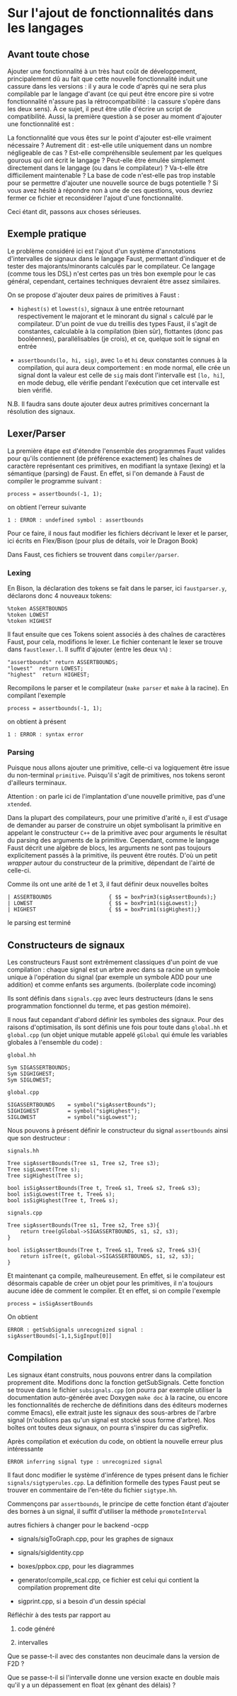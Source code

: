 # Sur l'ajout de fonctionnalités dans les langages

## Avant toute chose

Ajouter une fonctionnalité à un très haut coût de développement, principalement
dû au fait que cette nouvelle fonctionnalité induit une cassure dans les
versions : il y aura le code d'après qui ne sera plus compilable par le langage
d'avant (ce qui peut être encore pire si votre fonctionnalité n'assure pas la
rétrocompatibilité : la cassure s'opère dans les deux sens). À ce sujet, il
peut être utile d'écrire un script de compatibilité. Aussi, la première
question à se poser au moment d'ajouter une fonctionnalité est :

La fonctionnalité que vous êtes sur le point d'ajouter est-elle vraiment
nécessaire ? Autrement dit : est-elle utile uniquement dans un nombre
négligeable de cas ? Est-elle compréhensible seulement par les quelques gourous
qui ont écrit le langage ? Peut-elle être émulée simplement directement dans le
langage (ou dans le compilateur) ? Va-t-elle être difficilement maintenable ?
La base de code n'est-elle pas trop instable pour se permettre d'ajouter une
nouvelle source de bugs potentielle ? Si vous avez hésité à répondre non à une
de ces questions, vous devriez fermer ce fichier et reconsidérer l'ajout d'une
fonctionnalité.

Ceci étant dit, passons aux choses sérieuses.

## Exemple pratique

Le problème considéré ici est l'ajout d'un système d'annotations d'intervalles
de signaux dans le langage Faust, permettant d'indiquer et de tester des
majorants/minorants calculés par le compilateur. Ce langage (comme tous les
DSL) n'est certes pas un très bon exemple pour le cas général, cependant,
certaines techniques devraient être assez similaires.

On se propose d'ajouter deux paires de primitives à Faust :

 * `highest(s)` et `lowest(s)`, signaux à une entrée retournant respectivement le
 majorant et le minorant du signal `s` calculé par le compilateur. D'un point de
 vue du treillis des types Faust, il s'agit de constantes, calculable à la
 compilation (bien sûr), flottantes (donc pas booléennes), parallélisables (je
 crois), et ce, quelque soit le signal en entrée

 * `assertbounds(lo, hi, sig)`, avec `lo` et `hi` deux constantes connues à la
   compilation, qui aura deux comportement : en mode normal, elle crée un signal
   dont la valeur est celle de `sig` mais dont l'intervalle est `[lo, hi]`, en
   mode debug, elle vérifie pendant l'exécution que cet intervalle est bien
   vérifié.

N.B. Il faudra sans doute ajouter deux autres primitives concernant la
résolution des signaux.

## Lexer/Parser

La première étape est d'étendre l'ensemble des programmes Faust valides pour
qu'ils contiennent (de préférence exactement) les chaînes de caractère
représentant ces primitives, en modifiant la syntaxe (lexing) et la sémantique
(parsing) de Faust. En effet, si l'on demande à Faust de compiler le programme
suivant :

    process = assertbounds(-1, 1);

on obtient l'erreur suivante

    1 : ERROR : undefined symbol : assertbounds

Pour ce faire, il nous faut modifier les fichiers décrivant le lexer et le
parser, ici écrits en Flex/Bison (pour plus de détails, voir le Dragon Book)

Dans Faust, ces fichiers se trouvent dans `compiler/parser`.

### Lexing

En Bison, la déclaration des tokens se fait dans le parser, ici `faustparser.y`,
déclarons donc 4 nouveaux tokens:

	%token ASSERTBOUNDS
    %token LOWEST
    %token HIGHEST

Il faut ensuite que ces Tokens soient associés à des chaînes de caractères
Faust, pour cela, modifions le lexer. Le fichier contenant le lexer se trouve
dans `faustlexer.l`. Il suffit d'ajouter (entre les deux `%%`) :

    "assertbounds" return ASSERTBOUNDS;
    "lowest"  return LOWEST;
    "highest"  return HIGHEST;
    
Recompilons le parser et le compilateur (`make parser` et `make` à la racine).
En compilant l'exemple

    process = assertbounds(-1, 1);

on obtient à présent

    1 : ERROR : syntax error

### Parsing

Puisque nous allons ajouter une primitive, celle-ci va logiquement être issue du
non-terminal `primitive`. Puisqu'il s'agit de primitives, nos tokens seront
d'ailleurs terminaux.

Attention : on parle ici de l'implantation d'une nouvelle primitive, pas d'une `xtended`.

Dans la plupart des compilateurs, pour une primitive d'arité `n`, il est d'usage
de demander au parser de construire un objet symbolisant la primitive en
appelant le constructeur `C++` de la primitive avec pour arguments le résultat
du parsing des arguments de la primitive. Cependant, comme le langage Faust
décrit une algèbre de blocs, les arguments ne sont pas toujours explicitement
passés à la primitive, ils peuvent être routés. D'où un petit _wrapper_ autour
du constructeur de la primitive, dépendant de l'airté de celle-ci.

Comme ils ont une arité de 1 et 3, il faut définir deux nouvelles boîtes

	| ASSERTBOUNDS					{ $$ = boxPrim3(sigAssertBounds);}
	| LOWEST						{ $$ = boxPrim1(sigLowest);}
	| HIGHEST						{ $$ = boxPrim1(sigHighest);}

le parsing est terminé

## Constructeurs de signaux

Les constructeurs Faust sont extrêmement classiques d'un point de vue
compilation : chaque signal est un arbre avec dans sa racine un symbole
unique à l'opération du signal (par exemple un symbole ADD pour une addition) et
comme enfants ses arguments. (boilerplate code incoming)

Ils sont définis dans `signals.cpp` avec leurs destructeurs (dans le sens
programmation fonctionnel du terme, et pas gestion mémoire).

Il nous faut cepandant d'abord définir les symboles des signaux. Pour des
raisons d'optimisation, ils sont définis une fois pour toute dans `global.hh` et
`global.cpp` (un objet unique mutable appelé `gGlobal` qui émule les variables
globales à l'ensemble du code) :

`global.hh`

    Sym SIGASSERTBOUNDS;
    Sym SIGHIGHEST;
    Sym SIGLOWEST;

`global.cpp`

	SIGASSERTBOUNDS    = symbol("sigAssertBounds");
    SIGHIGHEST         = symbol("sigHighest");
    SIGLOWEST          = symbol("sigLowest");
	
Nous pouvons à présent définir le constructeur du signal `assertbounds` ainsi que son destructeur :

`signals.hh`

	Tree sigAssertBounds(Tree s1, Tree s2, Tree s3);
	Tree sigLowest(Tree s);
	Tree sigHighest(Tree s);

	bool isSigAssertBounds(Tree t, Tree& s1, Tree& s2, Tree& s3);
	bool isSigLowest(Tree t, Tree& s);
	bool isSigHighest(Tree t, Tree& s);

`signals.cpp`


	Tree sigAssertBounds(Tree s1, Tree s2, Tree s3){
		return tree(gGlobal->SIGASSERTBOUNDS, s1, s2, s3);
	}

	bool isSigAssertBounds(Tree t, Tree& s1, Tree& s2, Tree& s3){
		return isTree(t, gGlobal->SIGASSERTBOUNDS, s1, s2, s3);
	}


Et maintenant ça compile, malheureusement. En effet, si le compilateur est
désormais capable de créer un objet pour les primitives, il n'a toujours aucune
idée de comment le compiler. Et en effet, si on compile l'exemple

	process = isSigAssertBounds

On obtient

    ERROR : getSubSignals unrecognized signal : sigAssertBounds[-1,1,SigInput[0]]


## Compilation

Les signaux étant construits, nous pouvons entrer dans la compilation proprement
dite.  Modifions donc la fonction getSubSignals. Cette fonction se trouve dans
le fichier `subsignals.cpp` (on pourra par exemple utiliser la documentation
auto-générée avec Doxygen `make doc` à la racine, ou encore les fonctionnalités
de recherche de définitions dans des éditeurs modernes comme Emacs), elle
extrait juste les signaux des sous-arbres de l'arbre signal (n'oublions pas
qu'un signal est stocké sous forme d'arbre). Nos boîtes ont toutes deux signaux,
on pourra s'inspirer du cas sigPrefix.

Après compilation et exécution du code, on obtient la nouvelle erreur plus
intéressante

	ERROR inferring signal type : unrecognized signal
	
Il faut donc modifier le système d'inférence de types présent dans le fichier
`signals/sigtyperules.cpp`. La définition formelle des types Faust peut se
trouver en commentaire de l'en-tête du fichier `sigtype.hh`.

Commençons par `assertbounds`, le principe de cette fonction étant d'ajouter des
bornes à un signal, il suffit d'utiliser la méthode `promoteInterval`

autres fichiers à changer pour le backend -ocpp

+ signals/sigToGraph.cpp, pour les graphes de signaux

+ signals/sigIdentity.cpp

+ boxes/ppbox.cpp, pour les diagrammes

+ generator/compile_scal.cpp, ce fichier est celui qui contient la compilation proprement dite

+ sigprint.cpp, si a besoin d'un dessin spécial

Réfléchir à des tests par rapport au

1. code généré

2. intervalles

Que se passe-t-il avec des constantes non deucimale dans la version de F2D ?

Que se passe-t-il si l'intervalle donne une version exacte en double mais qu'il
y a un dépassement en float (ex gênant des délais) ?
